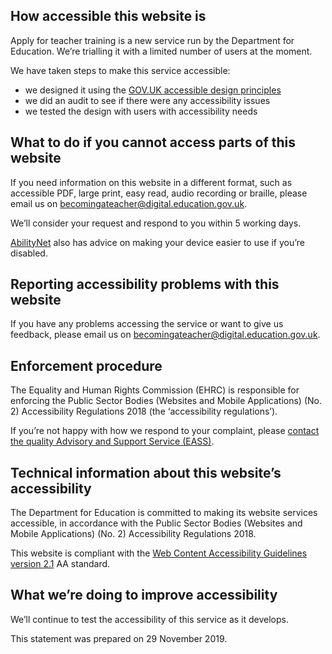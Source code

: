 ## How accessible this website is

Apply for teacher training is a new service run by the Department for Education. We’re trialling it with a limited number of users at the moment.

We have taken steps to make this service accessible:

* we designed it using the [GOV.UK accessible design principles](https://design-system.service.gov.uk/accessibility/)
* we did an audit to see if there were any accessibility issues
* we tested the design with users with accessibility needs

## What to do if you cannot access parts of this website

If you need information on this website in a different format, such as accessible PDF, large print, easy read, audio recording or braille, please email us on <becomingateacher@digital.education.gov.uk>.

We’ll consider your request and respond to you within 5 working days.

[AbilityNet](https://mcmw.abilitynet.org.uk/) also has advice on making your device easier to use if you’re disabled.

## Reporting accessibility problems with this website

If you have any problems accessing the service or want to give us feedback, please email us on <becomingateacher@digital.education.gov.uk>.

## Enforcement procedure

The Equality and Human Rights Commission (EHRC) is responsible for enforcing the Public Sector Bodies (Websites and Mobile Applications) (No. 2) Accessibility Regulations 2018 (the ‘accessibility regulations’).

If you’re not happy with how we respond to your complaint, please [contact the quality Advisory and Support Service (EASS)](https://www.equalityadvisoryservice.com/).

## Technical information about this website’s accessibility

The Department for Education is committed to making its website services accessible, in accordance with the Public Sector Bodies (Websites and Mobile Applications) (No. 2) Accessibility Regulations 2018.

This website is compliant with the [Web Content Accessibility Guidelines version 2.1](https://www.w3.org/TR/WCAG21) AA standard.

## What we’re doing to improve accessibility

We’ll continue to test the accessibility of this service as it develops.

This statement was prepared on 29 November 2019.
